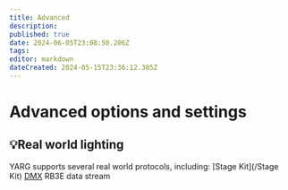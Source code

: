 ```yaml
---
title: Advanced
description: 
published: true
date: 2024-06-05T23:08:50.206Z
tags: 
editor: markdown
dateCreated: 2024-05-15T23:36:12.305Z
---
```


# Advanced options and settings
## 💡Real world lighting
YARG supports several real world protocols, including:
[Stage Kit](/Stage Kit)
[DMX](/DMX)
RB3E data stream